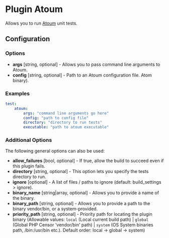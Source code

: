 Plugin Atoum
============

Allows you to run [Atoum](https://github.com/atoum/atoum) unit tests.

Configuration
-------------

### Options

* **args** [string, optional] - Allows you to pass command line arguments to Atoum.
* **config** [string, optional] - Path to an Atoum configuration file.
Atom binary).

### Examples
```yml
test:
    atoum:
        args: "command line arguments go here"
        config: "path to config file"
        directory: "directory to run tests"
        executable: "path to atoum executable"
```

### Additional Options

The following general options can also be used: 

* **allow_failures** [bool, optional] - If true, allow the build to succeed even if this plugin fails.
* **directory** [string, optional] - This option lets you specify the tests directory to run.
* **ignore** [optional] - A list of files / paths to ignore (default: build_settings > ignore).
* **binary_name** [string|array, optional] - Allows you to provide a name of the binary.
* **binary_path** [string, optional] - Allows you to provide a path to the binary vendor/bin, or a system-provided.
* **priority_path** [string, optional] - Priority path for locating the plugin binary (Allowable values: 
  `local` (Local current build path) | 
  `global` (Global PHP Censor 'vendor/bin' path) |
  `system` (OS System binaries path, /bin:/usr/bin etc.). 
  Default order: local -> global -> system)

